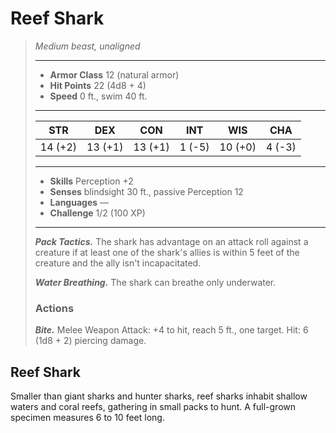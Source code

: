 # Reef Shark
>*Medium beast, unaligned*
>___
>- **Armor Class** 12 (natural armor)
>- **Hit Points** 22 (4d8 + 4)
>- **Speed** 0 ft., swim 40 ft.
>___
>|STR|DEX|CON|INT|WIS|CHA|
>|:---:|:---:|:---:|:---:|:---:|:---:|
>|14 (+2)|13 (+1)|13 (+1)|1 (-5)|10 (+0)|4 (-3)|
>___
>- **Skills** Perception +2
>- **Senses** blindsight 30 ft., passive Perception 12
>- **Languages** —
>- **Challenge** 1/2 (100 XP)
>___
>***Pack Tactics.*** The shark has advantage on an attack roll against a creature if at least one of the shark's allies is within 5 feet of the creature and the ally isn't incapacitated.  
>
>***Water Breathing.*** The shark can breathe only underwater.  
>
>### Actions
>***Bite.*** Melee Weapon Attack: +4 to hit, reach 5 ft., one target. Hit: 6 (1d8 + 2) piercing damage.
## Reef Shark
Smaller than giant sharks and hunter sharks, reef sharks inhabit shallow waters and coral reefs, gathering in small packs to hunt. A full-grown specimen measures 6 to 10 feet long.